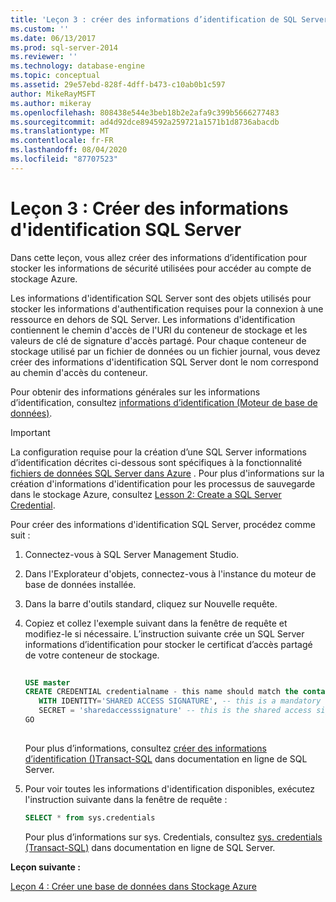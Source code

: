 ```yaml
---
title: 'Leçon 3 : créer des informations d’identification de SQL Server | Microsoft Docs'
ms.custom: ''
ms.date: 06/13/2017
ms.prod: sql-server-2014
ms.reviewer: ''
ms.technology: database-engine
ms.topic: conceptual
ms.assetid: 29e57ebd-828f-4dff-b473-c10ab0b1c597
author: MikeRayMSFT
ms.author: mikeray
ms.openlocfilehash: 808438e544e3beb18b2e2afa9c399b5666277483
ms.sourcegitcommit: ad4d92dce894592a259721a1571b1d8736abacdb
ms.translationtype: MT
ms.contentlocale: fr-FR
ms.lasthandoff: 08/04/2020
ms.locfileid: "87707523"
---
```

# <a name="lesson-3-create-a-sql-server-credential"></a>Leçon 3 : Créer des informations d'identification SQL Server
  Dans cette leçon, vous allez créer des informations d’identification pour stocker les informations de sécurité utilisées pour accéder au compte de stockage Azure.  
  
 Les informations d'identification SQL Server sont des objets utilisés pour stocker les informations d'authentification requises pour la connexion à une ressource en dehors de SQL Server. Les informations d'identification contiennent le chemin d'accès de l'URI du conteneur de stockage et les valeurs de clé de signature d'accès partagé. Pour chaque conteneur de stockage utilisé par un fichier de données ou un fichier journal, vous devez créer des informations d'identification SQL Server dont le nom correspond au chemin d'accès du conteneur.  
  
 Pour obtenir des informations générales sur les informations d’identification, consultez [informations d’identification &#40;Moteur de base de données&#41;](security/authentication-access/credentials-database-engine.md).  
  
> [!IMPORTANT]  
>  La configuration requise pour la création d’une SQL Server informations d’identification décrites ci-dessous sont spécifiques à la fonctionnalité [fichiers de données SQL Server dans Azure](databases/sql-server-data-files-in-microsoft-azure.md) . Pour plus d'informations sur la création d'informations d'identification pour les processus de sauvegarde dans le stockage Azure, consultez [Lesson 2: Create a SQL Server Credential](../tutorials/lesson-2-create-a-sql-server-credential.md).  
  
 Pour créer des informations d'identification SQL Server, procédez comme suit :  
  
1.  Connectez-vous à SQL Server Management Studio.  
  
2.  Dans l'Explorateur d'objets, connectez-vous à l'instance du moteur de base de données installée.  
  
3.  Dans la barre d'outils standard, cliquez sur Nouvelle requête.  
  
4.  Copiez et collez l'exemple suivant dans la fenêtre de requête et modifiez-le si nécessaire. L’instruction suivante crée un SQL Server informations d’identification pour stocker le certificat d’accès partagé de votre conteneur de stockage.  
  
    ```sql  
  
    USE master  
    CREATE CREDENTIAL credentialname - this name should match the container path and it must start with https.   
       WITH IDENTITY='SHARED ACCESS SIGNATURE', -- this is a mandatory string and do not change it.   
       SECRET = 'sharedaccesssignature' -- this is the shared access signature key that you obtained in Lesson 2.   
    GO  
  
    ```  
  
     Pour plus d’informations, consultez [créer des informations d’identification &#40;&#41;Transact-SQL](/sql/t-sql/statements/create-credential-transact-sql) dans documentation en ligne de SQL Server.  
  
5.  Pour voir toutes les informations d'identification disponibles, exécutez l'instruction suivante dans la fenêtre de requête :  
  
    ```sql  
    SELECT * from sys.credentials  
    ```  
  
     Pour plus d’informations sur sys. Credentials, consultez [sys. credentials &#40;Transact-SQL&#41;](/sql/relational-databases/system-catalog-views/sys-credentials-transact-sql) dans documentation en ligne de SQL Server.  
  
 **Leçon suivante :**  
  
 [Leçon 4 : Créer une base de données dans Stockage Azure](lesson-3-database-backup-to-url.md)  
  
  
